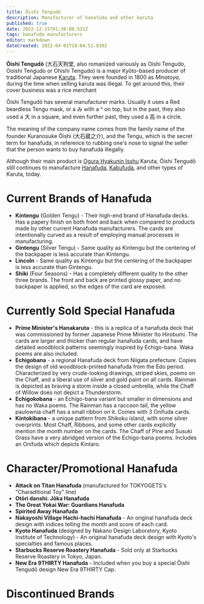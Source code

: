 ```yaml
---
title: Ōishi Tengudō
description: Manufacturer of hanafuda and other karuta
published: true
date: 2022-12-15T01:38:08.531Z
tags: hanafuda manufacturers
editor: markdown
dateCreated: 2022-04-01T18:04:51.839Z
---
```


**Ōishi Tengudō** (大石天狗堂, also romanized variously as Oishi Tengudo, Ooishi Tengudo or Ohishi Tengudo) is a major Kyōto-based producer of traditional Japanese [Karuta](/en/karuta). They were founded in 1800 as *Minatoya*, during the time when selling karuta was illegal. To get around this, their cover business was a rice merchant

Ōishi Tengudō has several manufacturer marks. Usually it uses a Red beardless Tengu mask, or a み with a ^ on top, but in the past, they also used a 大 in a square, and even further past, they used a 高 in a circle.

The meaning of the company name comes from the family name of the founder Kuranosuke Ōishi (大石蔵之介), and the Tengu, which is the secret term for hanafuda, in reference to rubbing one's nose to signal the seller that the person wants to buy hanafuda illegally.

Although their main product is [Ogura Hyakunin Isshu](https://fudawiki.org/en/uta-garuta/ogura-hyakunin-isshu) Karuta, Ōishi Tengudō still continues to manufacture [Hanafuda](/en/hanafuda), [Kabufuda](/en/kabufuda), and other types of Karuta, today.

# Current Brands of Hanafuda
- **Kintengu** (Golden Tengu) - Their high-end brand of Hanafuda decks. Has a papery finish on both front and back when compared to products made by other current Hanafuda manufacturers. The cards are intentionally curved as a result of employing manual processes in manufacturing.
- **Gintengu** (Silver Tengu) - Same quality as Kintengu but the centering of the backpaper is less accurate than Kintengu.
- **Lincoln** - Same quality as Kintengu but the centering of the backpaper is less accurate than Gintengu.
- **Shiki** (Four Seasons) - Has a completely different quality to the other three brands. The front and back are printed glossy paper, and no backpaper is applied, so the edges of the card are exposed.

# Currently Sold Special Hanafuda
- **Prime Minister's Hanakaruta** - this is a replica of a hanafuda deck that was commissioned by former Japanese Prime Minister Ito Hirobumi. The cards are larger and thicker than regular hanafuda cards, and have detailed woodblock patterns seemingly inspired by Echigo-bana. Waka poems are also included.
- **Echigobana** - a regional Hanafuda deck from Niigata prefecture. Copies the design of old woodblock-printed hanafuda from the Edo period. Characterized by very crude-looking drawings, striped skies, poems on the Chaff, and a liberal use of silver and gold paint on all cards. Rainman is depicted as braving a storm inside a closed umbrella, while the Chaff of Willow does not depict a Thunderstorm.
- **Echigokobana** - an Echigo-bana variant but smaller in dimensions and has no Waka poems. The Rainman has a raccoon tail, the yellow paulownia chaff has a small ribbon on it. Comes with 3 Onifuda cards.
- **Kintokibana** - a unique pattern from Shikoku island, with some silver overprints. Most Chaff, Ribbons, and some other cards explicitly mention the month number on the cards. The Chaff of Pine and Susuki Grass have a very abridged version of the Echigo-bana poems. Includes an Onifuda which depicts Kintaro.


# Character/Promotional Hanafuda
- **Attack on Titan Hanafuda** (manufactured for TOKYOGETS's "Charaditional Toy" line)
- **Otōri danshi: Jōka Hanafuda**
- **The Great Yokai War: Guardians Hanafuda**
- **Spirited Away Hanafuda**
- **Nakayoshi Village Hachi-hachi Hanafuda** - An original hanafuda deck design with indices telling the month and score of each card.
- **Kyoto Hanafuda** (designed by Nakano Design Laboratory, Kyoto Institute of Technology) - An original hanafuda deck design with Kyoto's specialties and famous places.
- **Starbucks Reserve Roastery Hanafuda** - Sold only at Starbucks Reserve Roastery in Tokyo, Japan.
- **New Era 9THIRTY Hanafuda** - Included when you buy a special Ōishi Tengudō design New Era 9THIRTY Cap.

# Discontinued Brands